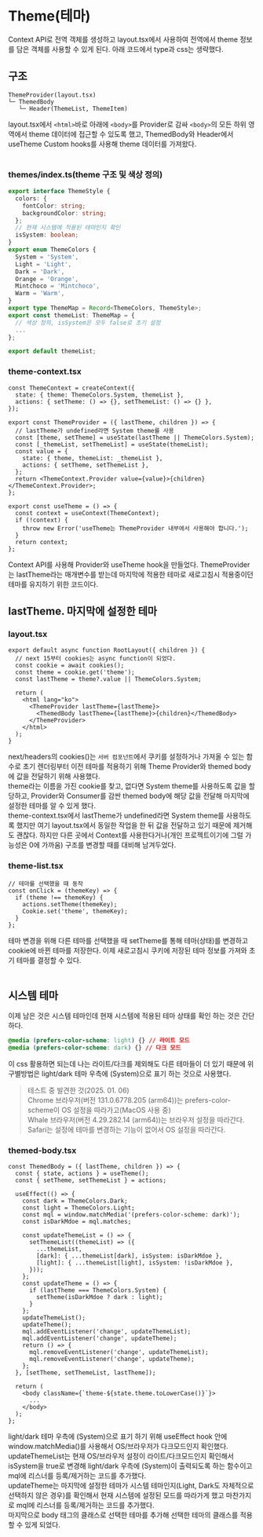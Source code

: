 # Theme(테마)
Context API로 전역 객체를 생성하고 layout.tsx에서 사용하여 전역에서 theme 정보를 담은 객체를 사용할 수 있게 된다. 아래 코드에서 type과 css는 생략했다.

## 구조
```
ThemeProvider(layout.tsx)
└─ ThemedBody
   └─ Header(ThemeList, ThemeItem)
```

layout.tsx에서 `<html>`바로 아래에 `<body>`를 Provider로 감싸 `<body>`의 모든 하위 영역에서 theme 데이터에 접근할 수 있도록 했고, ThemedBody와 Header에서 useTheme Custom hooks를 사용해 theme 데이터를 가져왔다.  
<br>

### themes/index.ts(theme 구조 및 색상 정의)
```ts
export interface ThemeStyle {
  colors: {
    fontColor: string;
    backgroundColor: string;
  };
  // 현재 시스템에 적용된 테마인지 확인
  isSystem: boolean;
}
export enum ThemeColors {
  System = 'System',
  Light = 'Light',
  Dark = 'Dark',
  Orange = 'Orange',
  Mintchoco = 'Mintchoco',
  Warm = 'Warm',
}
export type ThemeMap = Record<ThemeColors, ThemeStyle>;
export const themeList: ThemeMap = {
  // 색상 정의, isSystem은 모두 false로 초기 설정
  ...
};

export default themeList;
```

### theme-context.tsx
```tsx
const ThemeContext = createContext({
  state: { theme: ThemeColors.System, themeList },
  actions: { setTheme: () => {}, setThemeList: () => {} },
});

export const ThemeProvider = ({ lastTheme, children }) => {
  // lastTheme가 undefined라면 System theme를 사용
  const [theme, setTheme] = useState(lastTheme || ThemeColors.System);
  const [_themeList, setThemeList] = useState(themeList);
  const value = {
    state: { theme, themeList: _themeList },
    actions: { setTheme, setThemeList },
  };
  return <ThemeContext.Provider value={value}>{children}</ThemeContext.Provider>;
};

export const useTheme = () => {
  const context = useContext(ThemeContext);
  if (!context) {
    throw new Error('useTheme는 ThemeProvider 내부에서 사용해야 합니다.');
  }
  return context;
};

```
Context API를 사용해 Provider와 useTheme hook을 만들었다.
ThemeProvider는 lastTheme라는 매개변수를 받는데 마지막에 적용한 테마로 새로고침시 적용중이던 테마를 유지하기 위한 코드이다.  


## lastTheme. 마지막에 설정한 테마

### layout.tsx
```tsx
export default async function RootLayout({ children }) {
  // next 15부터 cookies는 async function이 되었다.
  const cookie = await cookies();
  const theme = cookie.get('theme');
  const lastTheme = theme?.value || ThemeColors.System;

  return (
    <html lang="ko">
      <ThemeProvider lastTheme={lastTheme}>
        <ThemedBody lastTheme={lastTheme}>{children}</ThemedBody>
      </ThemeProvider>
    </html>
  );
}
```
next/headers의 cookies()는 `서버 컴포넌트`에서 쿠키를 설정하거나 가져올 수 있는 함수로 초기 렌더링부터 이전 테마를 적용하기 위해 Theme Provider와 themed body에 값을 전달하기 위해 사용했다.  
theme라는 이름을 가진 cookie를 찾고, 없다면 System theme를 사용하도록 값을 할당하고, Provider와 Consumer를 감싼 themed body에 해당 값을 전달해 마지막에 설정한 테마를 알 수 있게 했다.  
theme-context.tsx에서 lastTheme가 undefined라면 System theme를 사용하도록 했지만 여기 layout.tsx에서 동일한 작업을 한 뒤 값을 전달하고 있기 때문에 제거해도 괜찮다. 하지만 다른 곳에서 Context를 사용한다거나(개인 프로젝트이기에 그럴 가능성은 0에 가까움) 구조를 변경할 때를 대비해 남겨두었다.

### theme-list.tsx
```tsx
// 테마를 선택했을 때 동작
const onClick = (themeKey) => {
  if (theme !== themeKey) {
    actions.setTheme(themeKey);
    Cookie.set('theme', themeKey);
  }
};
```
테마 변경을 위해 다른 테마를 선택했을 때 setTheme를 통해 테마(상태)를 변경하고 cookie에 바뀐 테마를 저장한다. 이제 새로고침시 쿠키에 저장된 테마 정보를 가져와 초기 테마를 결정할 수 있다.  
<br>

## 시스템 테마
이제 남은 것은 시스템 테마인데 현재 시스템에 적용된 테마 상태를 확인 하는 것은 간단하다.
```css
@media (prefers-color-scheme: light) {} // 라이트 모드
@media (prefers-color-scheme: dark) {} // 다크 모드
```
이 css 활용하면 되는데 나는 라이트/다크를 제외해도 다른 테마들이 더 있기 때문에 위 구별방법은 light/dark 테마 우측에 (System)으로 표기 하는 것으로 사용했다.
> 테스트 중 발견한 것(2025. 01. 06)  
> Chrome 브라우저(버전 131.0.6778.205 (arm64))는 prefers-color-scheme이 OS 설정을 따라가고(MacOS 사용 중)  
> Whale 브라우저(버전 4.29.282.14 (arm64))는 브라우저 설정을 따라간다.  
> Safari는 설정에 테마를 변경하는 기능이 없어서 OS 설정을 따라간다.

### themed-body.tsx
```tsx
const ThemedBody = ({ lastTheme, children }) => {
  const { state, actions } = useTheme();
  const { setTheme, setThemeList } = actions;

  useEffect(() => {
    const dark = ThemeColors.Dark;
    const light = ThemeColors.Light;
    const mql = window.matchMedia('(prefers-color-scheme: dark)');
    const isDarkMdoe = mql.matches;

    const updateThemeList = () => {
      setThemeList((themeList) => ({
        ...themeList,
        [dark]: { ...themeList[dark], isSystem: isDarkMdoe },
        [light]: { ...themeList[light], isSystem: !isDarkMdoe },
      }));
    };
    const updateTheme = () => {
      if (lastTheme === ThemeColors.System) {
        setTheme(isDarkMdoe ? dark : light);
      }
    };
    updateThemeList();
    updateTheme();
    mql.addEventListener('change', updateThemeList);
    mql.addEventListener('change', updateTheme);
    return () => {
      mql.removeEventListener('change', updateThemeList);
      mql.removeEventListener('change', updateTheme);
    };
  }, [setTheme, setThemeList, lastTheme]);

  return (
    <body className={`theme-${state.theme.toLowerCase()}`}>
      ...
    </body>
  );
};
```
light/dark 테마 우측에 (System)으로 표기 하기 위해 useEffect hook 안에 window.matchMedia()를 사용해서 OS/브라우저가 다크모드인지 확인했다.  
updateThemeList는 현재 OS/브라우저 설정이 라이트/다크모드인지 확인해서 isSystem을 true로 변경해 light/dark 우측에 (System)이 출력되도록 하는 함수이고 mql에 리스너를 등록/제거하는 코드를 추가했다.  
updateTheme는 마지막에 설정한 테마가 시스템 테마인지(Light, Dark도 자체적으로 선택하지 않은 경우)를 확인해서 현재 시스템에 설정된 모드를 따라가게 했고 마찬가지로 mql에 리스너를 등록/제거하는 코드를 추가했다.  
마지막으로 body 태그의 클래스로 선택한 테마를 추가해 선택한 테마의 클래스를 적용할 수 있게 되었다.